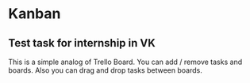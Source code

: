 # Kanban

## Test task for internship in VK

This is a simple analog of Trello Board. You can add / remove tasks and boards. Also you can drag and drop tasks between boards.
